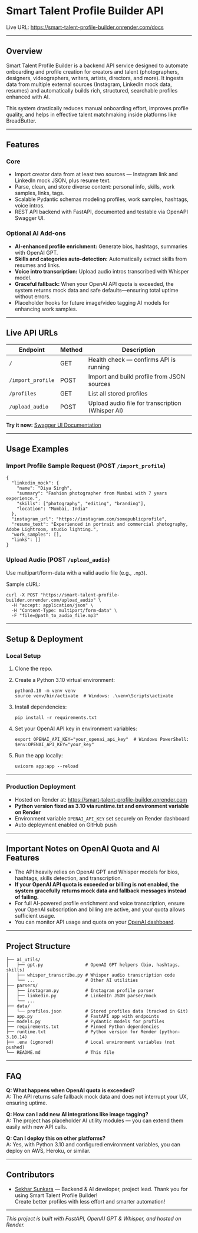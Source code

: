 # Smart Talent Profile Builder API

Live URL: https://smart-talent-profile-builder.onrender.com/docs

---

## Overview

Smart Talent Profile Builder is a backend API service designed to automate onboarding and profile creation for creators and talent (photographers, designers, videographers, writers, artists, directors, and more). It ingests data from multiple external sources (Instagram, LinkedIn mock data, resumes) and automatically builds rich, structured, searchable profiles enhanced with AI.

This system drastically reduces manual onboarding effort, improves profile quality, and helps in effective talent matchmaking inside platforms like BreadButter.

---

## Features

### Core

- Import creator data from at least two sources — Instagram link and LinkedIn mock JSON, plus resume text.
- Parse, clean, and store diverse content: personal info, skills, work samples, links, tags.
- Scalable Pydantic schemas modeling profiles, work samples, hashtags, voice intros.
- REST API backend with FastAPI, documented and testable via OpenAPI Swagger UI.

### Optional AI Add-ons

- **AI-enhanced profile enrichment:** Generate bios, hashtags, summaries with OpenAI GPT.
- **Skills and categories auto-detection:** Automatically extract skills from resumes and links.
- **Voice intro transcription:** Upload audio intros transcribed with Whisper model.
- **Graceful fallback:** When your OpenAI API quota is exceeded, the system returns mock data and safe defaults—ensuring total uptime without errors.
- Placeholder hooks for future image/video tagging AI models for enhancing work samples.

---

## Live API URLs

| Endpoint               | Method | Description                                        |
|------------------------|--------|----------------------------------------------------|
| `/`                    | GET    | Health check — confirms API is running             |
| `/import_profile`       | POST   | Import and build profile from JSON sources         |
| `/profiles`             | GET    | List all stored profiles                            |
| `/upload_audio`         | POST   | Upload audio file for transcription (Whisper AI)  |

**Try it now:** [Swagger UI Documentation](https://smart-talent-profile-builder.onrender.com/docs)

---

## Usage Examples

### Import Profile Sample Request (POST `/import_profile`)

```
{
  "linkedin_mock": {
    "name": "Diya Singh",
    "summary": "Fashion photographer from Mumbai with 7 years experience.",
    "skills": ["photography", "editing", "branding"],
    "location": "Mumbai, India"
  },
  "instagram_url": "https://instagram.com/somepublicprofile",
  "resume_text": "Experienced in portrait and commercial photography, Adobe Lightroom, studio lighting.",
  "work_samples": [],
  "links": []
}
```

### Upload Audio (POST `/upload_audio`)

Use multipart/form-data with a valid audio file (e.g., `.mp3`).

Sample cURL:

```
curl -X POST "https://smart-talent-profile-builder.onrender.com/upload_audio" \
  -H "accept: application/json" \
  -H "Content-Type: multipart/form-data" \
  -F "file=@path_to_audio_file.mp3"
```

---

## Setup & Deployment

### Local Setup

1. Clone the repo.

2. Create a Python 3.10 virtual environment:

   ```
   python3.10 -m venv venv
   source venv/bin/activate  # Windows: .\venv\Scripts\activate
   ```

3. Install dependencies:

   ```
   pip install -r requirements.txt
   ```

4. Set your OpenAI API key in environment variables:

   ```
   export OPENAI_API_KEY="your_openai_api_key"  # Windows PowerShell: $env:OPENAI_API_KEY="your_key"
   ```

5. Run the app locally:

   ```
   uvicorn app:app --reload
   ```

---

### Production Deployment

- Hosted on Render at: https://smart-talent-profile-builder.onrender.com
- **Python version fixed as 3.10 via runtime.txt and environment variable on Render**
- Environment variable `OPENAI_API_KEY` set securely on Render dashboard
- Auto deployment enabled on GitHub push

---

## Important Notes on OpenAI Quota and AI Features

- The API heavily relies on OpenAI GPT and Whisper models for bios, hashtags, skills detection, and transcription.
- **If your OpenAI API quota is exceeded or billing is not enabled, the system gracefully returns mock data and fallback messages instead of failing.**
- For full AI-powered profile enrichment and voice transcription, ensure your OpenAI subscription and billing are active, and your quota allows sufficient usage.
- You can monitor API usage and quota on your [OpenAI dashboard](https://platform.openai.com/account/usage).

---

## Project Structure

```
├── ai_utils/
│   ├── gpt.py                # OpenAI GPT helpers (bio, hashtags, skills)
│   ├── whisper_transcribe.py # Whisper audio transcription code
│   └── ...                   # Other AI utilities
├── parsers/
│   ├── instagram.py          # Instagram profile parser
│   ├── linkedin.py           # LinkedIn JSON parser/mock
│   └── ...
├── data/
│   └── profiles.json         # Stored profiles data (tracked in Git)
├── app.py                    # FastAPI app with endpoints
├── models.py                 # Pydantic models for profiles
├── requirements.txt          # Pinned Python dependencies
├── runtime.txt               # Python version for Render (python-3.10.14)
├── .env (ignored)            # Local environment variables (not pushed)
└── README.md                 # This file
```

---

## FAQ

**Q: What happens when OpenAI quota is exceeded?**  
A: The API returns safe fallback mock data and does not interrupt your UX, ensuring uptime.

**Q: How can I add new AI integrations like image tagging?**  
A: The project has placeholder AI utility modules — you can extend them easily with new API calls.

**Q: Can I deploy this on other platforms?**  
A: Yes, with Python 3.10 and configured environment variables, you can deploy on AWS, Heroku, or similar.

---

## Contributors

- [Sekhar Sunkara](https://github.com/SekharSunkara6) — Backend & AI developer, project lead.
Thank you for using Smart Talent Profile Builder!  
Create better profiles with less effort and smarter automation!

---

*This project is built with FastAPI, OpenAI GPT & Whisper, and hosted on Render.*
```
